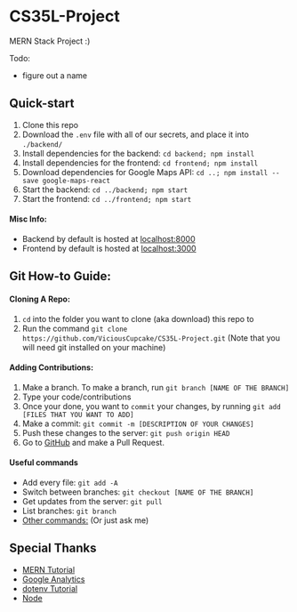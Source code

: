 # CS35L-Project
MERN Stack Project :)

Todo: 
* figure out a name

## Quick-start
1. Clone this repo
2. Download the `.env` file with all of our secrets, and place it into `./backend/`
3. Install dependencies for the backend: `cd backend; npm install`
4. Install dependencies for the frontend: `cd frontend; npm install`
5. Download dependencies for Google Maps API: `cd ..; npm install --save google-maps-react`
6. Start the backend: `cd ../backend; npm start`
7. Start the frontend: `cd ../frontend; npm start`


#### Misc Info:
* Backend by default is hosted at [localhost:8000](http://localhost:8000)
* Frontend by default is hosted at [localhost:3000](http://localhost:3000)

## Git How-to Guide:
#### Cloning A Repo:
1. `cd` into the folder you want to clone (aka download) this repo to
2. Run the command `git clone https://github.com/ViciousCupcake/CS35L-Project.git` (Note that you will need git installed on your machine)

#### Adding Contributions:
1. Make a branch. To make a branch, run `git branch [NAME OF THE BRANCH]`
2. Type your code/contributions
3. Once your done, you want to `commit` your changes, by running `git add [FILES THAT YOU WANT TO ADD]`
4. Make a commit: `git commit -m [DESCRIPTION OF YOUR CHANGES]`
5. Push these changes to the server: `git push origin HEAD`
6. Go to [GitHub](https://github.com/ViciousCupcake/CS35L-Project) and make a Pull Request.

#### Useful commands
* Add every file: `git add -A`
* Switch between branches: `git checkout [NAME OF THE BRANCH]`
* Get updates from the server: `git pull`
* List branches: `git branch`
* [Other commands:](https://google.com) (Or just ask me)

## Special Thanks
* [MERN Tutorial](https://blog.logrocket.com/mern-stack-tutorial/)
* [Google Analytics](https://analytics.google.com)
* [dotenv Tutorial](https://zetcode.com/javascript/dotenv/)
* [Node](https://nodejs.org/en/)
